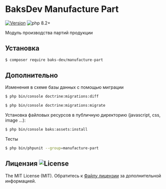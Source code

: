 # BaksDev Manufacture Part

[![Version](https://img.shields.io/badge/version-7.0.17-blue)](https://github.com/baks-dev/manufacture-part/releases)
![php 8.2+](https://img.shields.io/badge/php-min%208.1-red.svg)

Модуль производства партий продукции

## Установка

``` bash
$ composer require baks-dev/manufacture-part
```

## Дополнительно

Изменения в схеме базы данных с помощью миграции

``` bash
$ php bin/console doctrine:migrations:diff

$ php bin/console doctrine:migrations:migrate
```

Установка файловых ресурсов в публичную директорию (javascript, css, image ...):

``` bash
$ php bin/console baks:assets:install
```

Тесты

``` bash
$ php bin/phpunit --group=manufacture-part
```

## Лицензия ![License](https://img.shields.io/badge/MIT-green)

The MIT License (MIT). Обратитесь к [Файлу лицензии](LICENSE.md) за дополнительной информацией.

